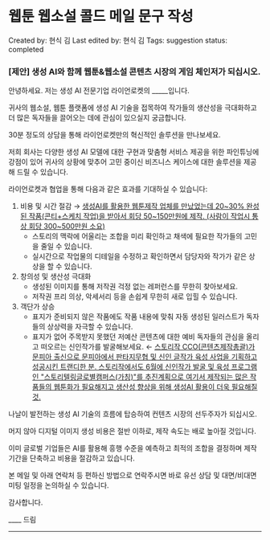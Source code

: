 # 웹툰 웹소설 콜드 메일 문구 작성

Created by: 현식 김
Last edited by: 현식 김
Tags: suggestion
status: completed

### [제안] 생성 AI와 함께 웹툰&웹소설 콘텐츠 시장의 게임 체인저가 되십시오.

안녕하세요. 저는 생성 AI 전문기업 라이언로켓의 _____입니다.

귀사의 웹소설, 웹툰 플랫폼에 생성 AI 기술을 접목하여 작가들의 생산성을 극대화하고 더 많은 독자들을 끌어오는 데에 관심이 있으실지 궁금합니다.

30분 정도의 상담을 통해 라이언로켓만의 혁신적인 솔루션을 만나보세요.

저희 회사는 다양한 생성 AI 모델에 대한 구현과 맞춤형 서비스 제공을 위한 파인튜닝에 강점이 있어 귀사의 상황에 맞추어 고민 중이신 비즈니스 케이스에 대한 솔루션을 제공해 드릴 수 있습니다. 

라이언로켓과 협업을 통해 다음과 같은 효과를 기대하실 수 있습니다:

1. 비용 및 시간 절감 → [생성AI를 활용한 웹툰제작 업체를 만났었는데 20~30% 완성된 작품(콘티+스케치 작업)을 받아서 회당 50~150만원에 제작. (사람이 작업시 통상 회당 300~500만원 소요)](20230324%20%E1%84%89%E1%85%B3%E1%84%90%E1%85%A9%E1%84%85%E1%85%B5%E1%84%8C%E1%85%A1%E1%86%A8%20by%20%E1%84%89%E1%85%B3%E1%86%BC%E1%84%8C%E1%85%A6%E1%84%82%E1%85%B5%E1%86%B7%2014dbfe544cd64102b541efa39a1c5a55.md) 
    - 스토리의 맥락에 어울리는 조합을 미리 확인하고 채색에 필요한 작가들의 고민을 줄일 수 있습니다.
    - 실시간으로 작업물의 디테일을 수정하고 확인하면서 담당자와 작가가 같은 상상을 할 수 있습니다.
2. 창의성 및 생산성 극대화
    - 생성된 이미지를 통해 저작권 걱정 없는 레퍼런스를 무한히 찾아보세요.
    - 저작권 프리 의상, 악세서리 등을 손쉽게 무한히 새로 입힐 수 있습니다.
3. 객단가 상승
    - 표지가 준비되지 않은 작품에도 작품 내용에 맞춰 자동 생성된 일러스트가 독자들의 상상력을 자극할 수 있습니다.
    - 표지가 없어 주목받지 못했던 저예산 콘텐츠에 대한 예비 독자들의 관심을 올리고 떠오르는 신인작가를 발굴해보세요. ← [스토리작 CCO(콘텐츠제작총괄)가 문피아 출신으로 문피아에서 판타지무협 및 신인 글작가 육성 사업을 기획하고 성공시킨 트랜디한 분. 스토리작에서도 6월에 신인작가 발굴 및 육성 프로그램인 "스토리텔링글로별캠퍼스(가칭)"를 추진계획으로 여기서 제작되는 많은 작품들의 웹툰화가 필요해지고 생산성 향상을 위해 생성AI 활용이 더욱 필요해질 것.](20230324%20%E1%84%89%E1%85%B3%E1%84%90%E1%85%A9%E1%84%85%E1%85%B5%E1%84%8C%E1%85%A1%E1%86%A8%20by%20%E1%84%89%E1%85%B3%E1%86%BC%E1%84%8C%E1%85%A6%E1%84%82%E1%85%B5%E1%86%B7%2014dbfe544cd64102b541efa39a1c5a55.md)
    

나날이 발전하는 생성 AI 기술의 흐름에 탑승하여 컨텐츠 시장의 선두주자가 되십시오.

머지 않아 디지털 이미지 생성 비용은 절반 이하로, 제작 속도는 배로 높아질 것입니다.

이미 글로벌 기업들은 AI를 활용해 흥행 수준을 예측하고 최적의 조합을 결정하며 제작 기간을 단축하고 비용을 절감하고 있습니다.

본 메일 및 아래 연락처 등 편하신 방법으로 연락주시면 바로 유선 상담 및 대면/비대면 미팅 일정을 논의하실 수 있습니다.

감사합니다.

____ 드림

---